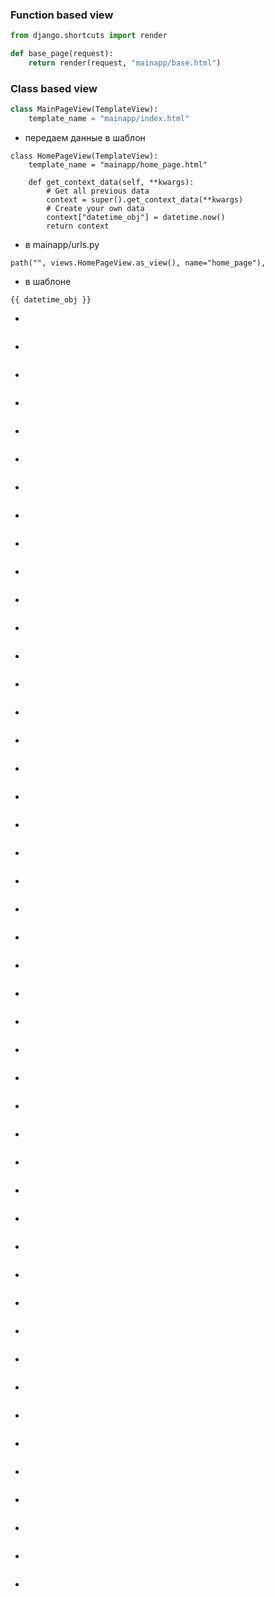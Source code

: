 ### Function based view
```python
from django.shortcuts import render

def base_page(request):
    return render(request, "mainapp/base.html")
```
### Class based view
```python
class MainPageView(TemplateView):
    template_name = "mainapp/index.html"
```
* передаем данные в шаблон
```
class HomePageView(TemplateView):
    template_name = "mainapp/home_page.html"

    def get_context_data(self, **kwargs):
        # Get all previous data
        context = super().get_context_data(**kwargs)
        # Create your own data
        context["datetime_obj"] = datetime.now()
        return context
```
* в mainapp/urls.py
```
path("", views.HomePageView.as_view(), name="home_page"),
```
* в шаблоне
```
{{ datetime_obj }}
```
* 
```

```
* 
```

```
* 
```

```
* 
```

```
* 
```

```
* 
```

```
* 
```

```
* 
```

```
* 
```

```
* 
```

```
* 
```

```
* 
```

```
* 
```

```
* 
```

```
* 
```

```
* 
```

```
* 
```

```
* 
```

```
* 
```

```
* 
```

```
* 
```

```
* 
```

```
* 
```

```
* 
```

```
* 
```

```
* 
```

```
* 
```

```
* 
```

```
* 
```

```
* 
```

```
* 
```

```
* 
```

```
* 
```

```
* 
```

```
* 
```

```
* 
```

```
* 
```

```
* 
```

```
* 
```

```
* 
```

```
* 
```

```
* 
```

```
* 
```

```
* 
```

```
* 
```

```
* 
```

```

